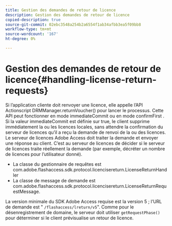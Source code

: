 ```yaml
---
title: Gestion des demandes de retour de licence
description: Gestion des demandes de retour de licence
copied-description: true
source-git-commit: 02ebc3548a254b2a6554f1ab34afbb3ea5f09bb8
workflow-type: tm+mt
source-wordcount: '167'
ht-degree: 0%

---
```


# Gestion des demandes de retour de licence{#handling-license-return-requests}

Si l’application cliente doit renvoyer une licence, elle appelle l’API Actionscript DRMManager.returnVoucher() pour lancer le processus. Cette API peut fonctionner en mode immediateCommit ou en mode confirmFirst . Si la valeur immediateCommit est définie sur true, le client supprime immédiatement la ou les licences locales, sans attendre la confirmation du serveur de licences qu’il a reçu la demande de renvoi de la ou des licences. Le serveur de licences Adobe Access doit traiter la demande et envoyer une réponse au client. C’est au serveur de licences de décider si le serveur de licences traite réellement la demande (par exemple, décréter un nombre de licences pour l’utilisateur donné).

* La classe du gestionnaire de requêtes est com.adobe.flashaccess.sdk.protocol.licencisereturn.LicenseReturnHandler
* La classe de message de demande est com.adobe.flashaccess.sdk.protocol.licencisereturn.LicenseReturnRequestMessage.

La version minimale du SDK Adobe Access requise est la version 5 ; l’URL de demande est &quot; `/flashaccess/lreturn/v5`&quot;. Comme pour le désenregistrement de domaine, le serveur doit utiliser `getRequestPhase()` pour déterminer si le client prévisualise un retour de licence.
